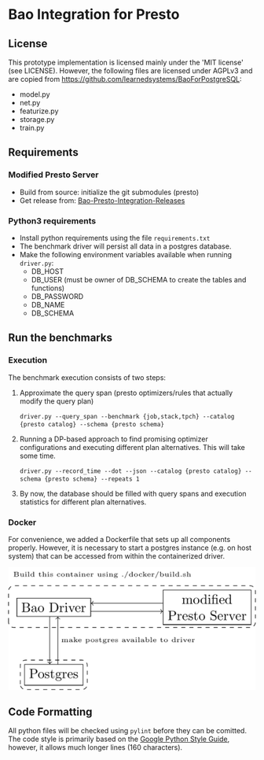 # Bao Integration for Presto

## License
This prototype implementation is licensed mainly under the 'MIT license' (see LICENSE).
However, the following files are licensed under AGPLv3 and are copied from https://github.com/learnedsystems/BaoForPostgreSQL:
- model.py
- net.py
- featurize.py
- storage.py
- train.py

## Requirements

### Modified Presto Server

- Build from source: initialize the git submodules (presto)
- Get release
  from: [Bao-Presto-Integration-Releases](https://github.com/christophanneser/Bao-Presto-Integration/releases)

### Python3 requirements

- Install python requirements using the file `requirements.txt`
- The benchmark driver will persist all data in a postgres database.
- Make the following environment variables available when running `driver.py`:
    - DB_HOST
    - DB_USER (must be owner of DB_SCHEMA to create the tables and functions)
    - DB_PASSWORD
    - DB_NAME
    - DB_SCHEMA

## Run the benchmarks

### Execution

The benchmark execution consists of two steps:

1. Approximate the query span (presto optimizers/rules that actually modify the query plan)
   ```
   driver.py --query_span --benchmark {job,stack,tpch} --catalog {presto catalog} --schema {presto schema}
   ```
2. Running a DP-based approach to find promising optimizer configurations and executing different plan alternatives.
   This will take some time.
   ```
   driver.py --record_time --dot --json --catalog {presto catalog} --schema {presto schema} --repeats 1
   ```
3. By now, the database should be filled with query spans and execution statistics for different plan alternatives.

### Docker

For convenience, we added a Dockerfile that sets up all components properly. However, it is necessary to start a
postgres instance (e.g. on host system) that can be accessed from within the containerized driver.

![Overview](./architecture.png)

## Code Formatting

All python files will be checked using `pylint` before they can be comitted. The code style is primarily based on
the [Google Python Style Guide](https://google.github.io/styleguide/pyguide.html), however, it allows much longer
lines (160 characters).
